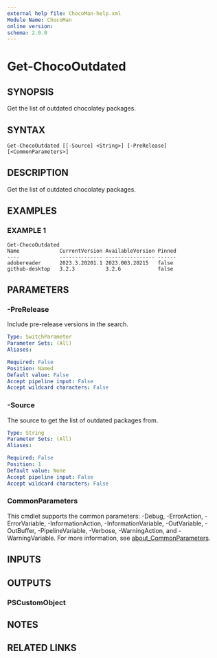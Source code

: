 ```yaml
---
external help file: ChocoMan-help.xml
Module Name: ChocoMan
online version:
schema: 2.0.0
---
```


# Get-ChocoOutdated

## SYNOPSIS
Get the list of outdated chocolatey packages.

## SYNTAX

```
Get-ChocoOutdated [[-Source] <String>] [-PreRelease] [<CommonParameters>]
```

## DESCRIPTION
Get the list of outdated chocolatey packages.

## EXAMPLES

### EXAMPLE 1
```
Get-ChocoOutdated
Name             CurrentVersion AvailableVersion Pinned
----             -------------- ---------------- ------
adobereader      2023.3.20201.1 2023.003.20215   false
github-desktop   3.2.3          3.2.6            false
```

## PARAMETERS

### -PreRelease
Include pre-release versions in the search.

```yaml
Type: SwitchParameter
Parameter Sets: (All)
Aliases:

Required: False
Position: Named
Default value: False
Accept pipeline input: False
Accept wildcard characters: False
```

### -Source
The source to get the list of outdated packages from.

```yaml
Type: String
Parameter Sets: (All)
Aliases:

Required: False
Position: 1
Default value: None
Accept pipeline input: False
Accept wildcard characters: False
```

### CommonParameters
This cmdlet supports the common parameters: -Debug, -ErrorAction, -ErrorVariable, -InformationAction, -InformationVariable, -OutVariable, -OutBuffer, -PipelineVariable, -Verbose, -WarningAction, and -WarningVariable. For more information, see [about_CommonParameters](http://go.microsoft.com/fwlink/?LinkID=113216).

## INPUTS

## OUTPUTS

### PSCustomObject
## NOTES

## RELATED LINKS
